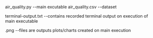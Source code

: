 air_quality.py --main excutable
air_quality.csv --dataset

terminal-output.txt --contains recorded terminal output on execution of main executable

.png --files are outputs plots/charts created on main execution
